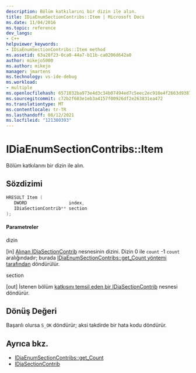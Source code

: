```yaml
---
description: Bölüm katkılarını bir dizin ile alın.
title: IDiaEnumSectionContribs::Item | Microsoft Docs
ms.date: 11/04/2016
ms.topic: reference
dev_langs:
- C++
helpviewer_keywords:
- IDiaEnumSectionContribs::Item method
ms.assetid: 63a28f23-0ca0-44a7-b11b-ca0206d642a0
author: mikejo5000
ms.author: mikejo
manager: jmartens
ms.technology: vs-ide-debug
ms.workload:
- multiple
ms.openlocfilehash: 6571032ba973e4d3c34b07494ed7c5eec2ec910e4f2663d93876c54dbbefc60e
ms.sourcegitcommit: c72b2f603e1eb3a4157f00926df2e263831ea472
ms.translationtype: MT
ms.contentlocale: tr-TR
ms.lasthandoff: 08/12/2021
ms.locfileid: "121380393"
---
```

# <a name="idiaenumsectioncontribsitem"></a>IDiaEnumSectionContribs::Item
Bölüm katkılarını bir dizin ile alın.

## <a name="syntax"></a>Sözdizimi

```C++
HRESULT Item ( 
   DWORD                index,
   IDiaSectionContrib** section
);
```

#### <a name="parameters"></a>Parametreler
 dizin

[in] [Alınan IDiaSectionContrib](../../debugger/debug-interface-access/idiasectioncontrib.md) nesnesinin dizini. Dizin 0 ile `count` -1 `count` aralığındadır; burada [IDiaEnumSectionContribs::get_Count yöntemi tarafından](../../debugger/debug-interface-access/idiaenumsectioncontribs-get-count.md) döndürülür.

 section

[out] İstenen bölüm [katkısını temsil eden bir IDiaSectionContrib](../../debugger/debug-interface-access/idiasectioncontrib.md) nesnesi döndürür.

## <a name="return-value"></a>Dönüş Değeri
 Başarılı olursa `S_OK` döndürür; aksi takdirde bir hata kodu döndürür.

## <a name="see-also"></a>Ayrıca bkz.
- [IDiaEnumSectionContribs::get_Count](../../debugger/debug-interface-access/idiaenumsectioncontribs-get-count.md)
- [IDiaSectionContrib](../../debugger/debug-interface-access/idiasectioncontrib.md)
